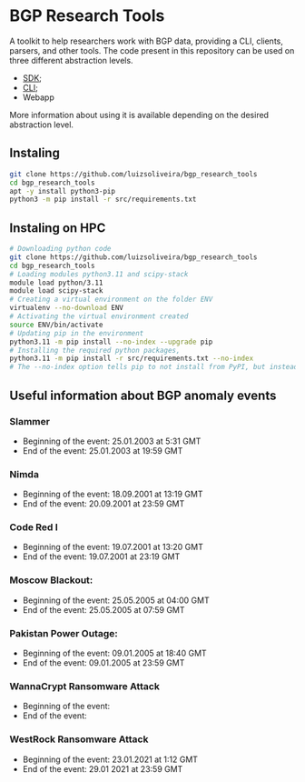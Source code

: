 # BGP Research Tools

A toolkit to help researchers work with BGP data, providing a CLI, clients, parsers, and other tools.
The code present in this repository can be used on three different abstraction levels. 

* [SDK](./docs/sdk.md);
* [CLI](./docs/cli.md);
* Webapp

More information about using it is available depending on the desired abstraction level.

## Instaling

```bash
git clone https://github.com/luizsoliveira/bgp_research_tools
cd bgp_research_tools
apt -y install python3-pip
python3 -m pip install -r src/requirements.txt
```

## Instaling on HPC

```bash
# Downloading python code
git clone https://github.com/luizsoliveira/bgp_research_tools
cd bgp_research_tools
# Loading modules python3.11 and scipy-stack
module load python/3.11
module load scipy-stack
# Creating a virtual environment on the folder ENV
virtualenv --no-download ENV
# Activating the virtual environment created
source ENV/bin/activate
# Updating pip in the environment
python3.11 -m pip install --no-index --upgrade pip
# Installing the required python packages, 
python3.11 -m pip install -r src/requirements.txt --no-index
# The --no-index option tells pip to not install from PyPI, but instead to install only from locally available packages, i.e. CEDAR wheels.
```

## Useful information about BGP anomaly events

### Slammer
* Beginning of the event: 25.01.2003 at 5:31 GMT
* End of the event: 25.01.2003 at 19:59 GMT

### Nimda
* Beginning of the event: 18.09.2001 at 13:19 GMT 
* End of the event: 20.09.2001 at 23:59 GMT 

### Code Red I
* Beginning of the event: 19.07.2001 at 13:20 GMT
* End of the event: 19.07.2001 at 23:19 GMT

### Moscow Blackout:
* Beginning of the event: 25.05.2005 at 04:00 GMT
* End of the event: 25.05.2005 at 07:59 GMT

### Pakistan Power Outage:
* Beginning of the event: 09.01.2005 at 18:40 GMT
* End of the event: 09.01.2005 at 23:59 GMT

### WannaCrypt Ransomware Attack

* Beginning of the event: 
* End of the event: 

### WestRock Ransomware Attack
* Beginning of the event: 23.01.2021 at 1:12 GMT
* End of the event: 29.01 2021 at 23:59 GMT
